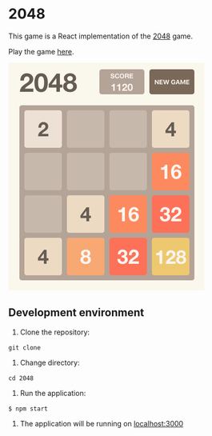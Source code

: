 # 2048

This game is a React implementation of the [2048](<https://en.wikipedia.org/wiki/2048_(video_game)>) game.

Play the game [here](http://rbika.github.io/2048).

![game screenshot](./public/game-ss.png)

## Development environment

1. Clone the repository:

```
git clone
```

1. Change directory:

```
cd 2048
```

1. Run the application:

```
$ npm start
```

1. The application will be running on [localhost:3000]()
